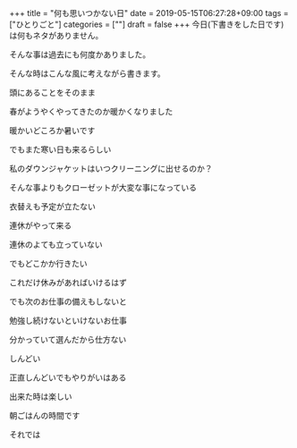 +++
title = "何も思いつかない日"
date = 2019-05-15T06:27:28+09:00
tags = ["ひとりごと"]
categories = [""]
draft = false
+++
今日(下書きをした日です)は何もネタがありません。

そんな事は過去にも何度かありました。

そんな時はこんな風に考えながら書きます。

頭にあることをそのまま

春がようやくやってきたのか暖かくなりました

暖かいどころか暑いです

でもまた寒い日も来るらしい

私のダウンジャケットはいつクリーニングに出せるのか？

そんな事よりもクローゼットが大変な事になっている

衣替えも予定が立たない

連休がやって来る

連休のよても立っていない

でもどこかか行きたい

これだけ休みがあればいけるはず

でも次のお仕事の備えもしないと

勉強し続けないといけないお仕事

分かっていて選んだから仕方ない

しんどい

正直しんどいでもやりがいはある

出来た時は楽しい

朝ごはんの時間です

それでは
